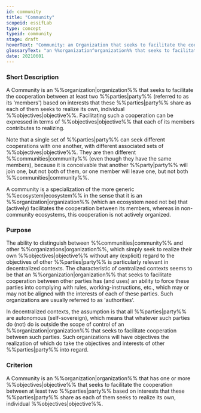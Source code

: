 ```yaml
---
id: community
title: "Community"
scopeid: essifLab
type: concept
typeid: community
stage: draft
hoverText: "Community: an Organization that seeks to facilitate the cooperation between at least two Parties (its 'members') based on interests that these Parties share as each of them seeks to realize its own, individual Objectives."
glossaryText: "an %%organization^organization%% that seeks to facilitate the cooperation between at least two %%parties^party%%  (its 'members') based on interests that these %%parties^party%% share as each of them seeks to realize its own, individual %%objectives^objective%%"
date: 20210601
---
```


### Short Description
A Community is an %%organization|organization%% that seeks to facilitate the cooperation between at least two %%parties|party%% (referred to as its 'members') based on interests that these %%parties|party%% share as each of them seeks to realize its own, individual %%objectives|objective%%. Facilitating such a cooperation can be expressed in terms of %%objectives|objective%% that each of its members contributes to realizing.

Note that a single set of %%parties|party%% can seek different cooperations with one another, with different associated sets of %%objectives|objective%%. They are then different %%communities|community%% (even though they have the same members), because it is conceivable that another %%party|party%% will join one, but not both of them, or one member will leave one, but not both %%communities|community%%.

A community is a specialization of the more generic %%ecosystem|ecosystem%% in the sense that it is an %%organization|organization%% (which an ecosystem need not be) that (actively) facilitates the cooperation between its members, whereas in non-community ecosystems, this cooperation is not actively organized.

### Purpose
The ability to distinguish between %%communities|community%% and other %%organizations|organization%%, which simply seek to realize their own %%objectives|objective%% without any (explicit) regard to the objectives of other %%parties|party%% is particularly relevant in decentralized contexts. The characteristic of centralized contexts seems to be that an %%organization|organization%% that seeks to facilitate cooperation between other parties has (and uses) an ability to force these parties into complying with rules, working-instructions, etc., which may or may not be aligned with the interests of each of these parties. Such organizations are usually referred to as 'authorities'.

In decentralized contexts, the assumption is that all %%parties|party%% are autonomous (self-sovereign), which means that whatever such parties do (not) do is outside the scope of control of an %%organization|organization%% that seeks to facilitate cooperation between such parties. Such organizations will have objectives the realization of which do take the objectives and interests of other %%parties|party%% into regard.

### Criterion
A Community is an %%organization|organization%% that has one or more %%objectives|objective%% that seeks to facilitate the cooperation between at least two %%parties|party%% based on interests that these %%parties|party%% share as each of them seeks to realize its own, individual %%objectives|objective%%.
